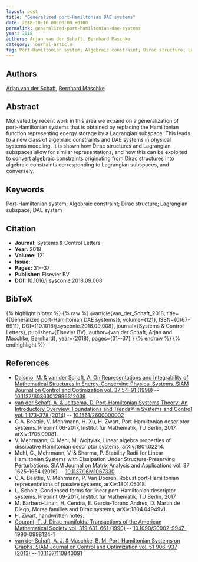 ```yaml
---
layout: post
title: "Generalized port-Hamiltonian DAE systems"
date: 2018-10-16 00:00:00 +0100
permalink: generalized-port-hamiltonian-dae-systems
year: 2018
authors: Arjan van der Schaft, Bernhard Maschke
category: journal-article
tag: Port-Hamiltonian system; Algebraic constraint; Dirac structure; Lagrangian subspace; DAE system
---
```

 
## Authors
[Arjan van der Schaft](authors/arjan-van-der-schaft), [Bernhard Maschke](authors/bernhard-maschke)
 
## Abstract
Motivated by recent work in this area we expand on a generalization of port-Hamiltonian systems that is obtained by replacing the Hamiltonian function representing energy storage by a Lagrangian subspace. This leads to a new class of algebraic constraints and DAE systems in physical systems modeling. It is shown how Dirac structures and Lagrangian subspaces allow for similar representations, and how this can be exploited to convert algebraic constraints originating from Dirac structures into algebraic constraints corresponding to Lagrangian subspaces, and conversely.
 
## Keywords
Port-Hamiltonian system; Algebraic constraint; Dirac structure; Lagrangian subspace; DAE system
 
## Citation
- **Journal:** Systems &amp; Control Letters
- **Year:** 2018
- **Volume:** 121
- **Issue:** 
- **Pages:** 31--37
- **Publisher:** Elsevier BV
- **DOI:** [10.1016/j.sysconle.2018.09.008](https://doi.org/10.1016/j.sysconle.2018.09.008)
 
## BibTeX
{% highlight bibtex %}
{% raw %}
@article{van_der_Schaft_2018,
  title={{Generalized port-Hamiltonian DAE systems}},
  volume={121},
  ISSN={0167-6911},
  DOI={10.1016/j.sysconle.2018.09.008},
  journal={Systems &amp; Control Letters},
  publisher={Elsevier BV},
  author={van der Schaft, Arjan and Maschke, Bernhard},
  year={2018},
  pages={31--37}
}
{% endraw %}
{% endhighlight %}
 
## References
- [Dalsmo, M. & van der Schaft, A. On Representations and Integrability of Mathematical Structures in Energy-Conserving Physical Systems. SIAM Journal on Control and Optimization vol. 37 54–91 (1998)](on-representations-and-integrability-of-mathematical-structures-in-energy-conserving-physical-systems) -- [10.1137/S0363012996312039](https://doi.org/10.1137/S0363012996312039)
- [van der Schaft, A. & Jeltsema, D. Port-Hamiltonian Systems Theory: An Introductory Overview. Foundations and Trends® in Systems and Control vol. 1 173–378 (2014)](port-hamiltonian-systems-theory-an-introductory-overview-journal) -- [10.1561/2600000002](https://doi.org/10.1561/2600000002)
- C.A. Beattie, V. Mehrmann, H. Xu, H. Zwart, Port-Hamiltonian descriptor systems. Preprint 06-2017, Institüt für Mathematik, TU Berlin, 2017, arXiv:1705.09081.
- V. Mehrmann, C. Mehl, M. Wojtylak, Linear algebra properties of dissipative Hamiltonian descriptor systems, arXiv:1801.02214.
- Mehl, C., Mehrmann, V. & Sharma, P. Stability Radii for Linear Hamiltonian Systems with Dissipation Under Structure-Preserving Perturbations. SIAM Journal on Matrix Analysis and Applications vol. 37 1625–1654 (2016) -- [10.1137/16M1067330](https://doi.org/10.1137/16M1067330)
- C.A. Beattie, V. Mehrmann, P. Van Dooren, Robust port-Hamiltonian representations of passive systems, arXiv:1801.05018.
- L. Scholz, Condensed forms for linear port-Hamiltonian descriptor systems. Preprint 09-2017, Institüt für Mathematik, TU Berlin, 2017.
- M. Barbero-Linan, H. Cendra, E. Garcia-Torano Andres, D. Martin de Diego, Morse families and Dirac systems, arXiv:1804.04949v1.
- H. Zwart, handwritten notes.
- [Courant, T. J. Dirac manifolds. Transactions of the American Mathematical Society vol. 319 631–661 (1990)](dirac-manifolds) -- [10.1090/S0002-9947-1990-0998124-1](https://doi.org/10.1090/S0002-9947-1990-0998124-1)
- [van der Schaft, A. J. & Maschke, B. M. Port-Hamiltonian Systems on Graphs. SIAM Journal on Control and Optimization vol. 51 906–937 (2013)](port-hamiltonian-systems-on-graphs) -- [10.1137/110840091](https://doi.org/10.1137/110840091)

